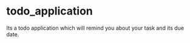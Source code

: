 todo_application
================

Its a todo application which will remind you about your task and its due date.